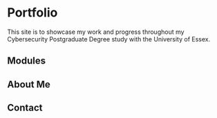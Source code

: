 # Portfolio

This site is to showcase my work and progress throughout my Cybersecurity Postgraduate Degree study with the University of Essex.

## Modules
## About Me
## Contact



